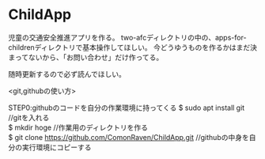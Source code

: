 # ChildApp
児童の交通安全推進アプリを作る。
two-afcディレクトリの中の、apps-for-childrenディレクトリで基本操作してほしい。
今どうゆうものを作るかはまだ決まってないから、「お問い合わせ」だけ作ってる。

随時更新するので必ず読んでほしい。

<git,githubの使い方>

STEP0:githubのコードを自分の作業環境に持ってくる
$ sudo apt install git //gitを入れる<br>
$ mkdir hoge //作業用のディレクトリを作る<br>
$ git clone https://github.com/ComonRaven/ChildApp.git //githubの中身を自分の実行環境にコピーする<br>
